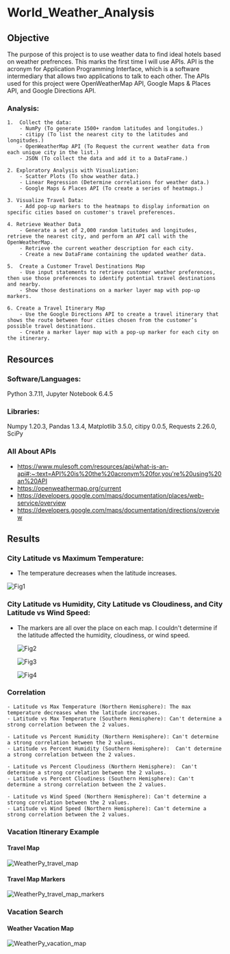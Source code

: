 # World_Weather_Analysis

## Objective
The purpose of this project is to use weather data to find ideal hotels based on weather prefrences.   This marks the first time I will use APIs.  API is the acronym for Application Programming Interface, which is a software intermediary that allows two applications to talk to each other. The APIs used for this project were OpenWeatherMap API,  Google Maps & Places API, and Google Directions API.

### Analysis:
    1.  Collect the data: 
        - NumPy (To generate 1500+ random latitudes and longitudes.)
        - citipy (To list the nearest city to the latitudes and longitudes.)
        - OpenWeatherMap API (To Request the current weather data from each unique city in the list.)
        - JSON (To collect the data and add it to a DataFrame.)
    
    2. Exploratory Analysis with Visualization:
        - Scatter Plots (To show weather data.)
        - Linear Regression (Determine correlations for weather data.)
        - Google Maps & Places API (To create a series of heatmaps.)

    3. Visualize Travel Data:
        - Add pop-up markers to the heatmaps to display information on specific cities based on customer's travel preferences.

    4. Retrieve Weather Data
        - Generate a set of 2,000 random latitudes and longitudes, retrieve the nearest city, and perform an API call with the OpenWeatherMap.
        - Retrieve the current weather description for each city.
        - Create a new DataFrame containing the updated weather data.
        
    5.  Create a Customer Travel Destinations Map
        - Use input statements to retrieve customer weather preferences, then use those preferences to identify potential travel destinations and nearby.
        - Show those destinations on a marker layer map with pop-up markers.
        
    6. Create a Travel Itinerary Map
        - Use the Google Directions API to create a travel itinerary that shows the route between four cities chosen from the customer’s possible travel destinations.
        - Create a marker layer map with a pop-up marker for each city on the itinerary.

## Resources

### Software/Languages: 
Python 3.7.11, 
Jupyter Notebook 6.4.5

### Libraries: 
Numpy 1.20.3, 
Pandas 1.3.4, 
Matplotlib 3.5.0, 
citipy 0.0.5, 
Requests 2.26.0, 
SciPy 

### All About APIs
- https://www.mulesoft.com/resources/api/what-is-an-api#:~:text=API%20is%20the%20acronym%20for,you're%20using%20an%20API
- https://openweathermap.org/current
- https://developers.google.com/maps/documentation/places/web-service/overview
- https://developers.google.com/maps/documentation/directions/overview



## Results
### City Latitude vs Maximum Temperature: 
- The temperature decreases when the latitude increases. 

![Fig1](https://user-images.githubusercontent.com/33010018/151690116-d608cc67-b019-4b29-939f-c6c77e3c6452.png)

### City Latitude vs Humidity, City Latitude vs Cloudiness, and City Latitude vs Wind Speed:
- The markers are all over the place on each map.  I couldn't determine if the latitude affected the humidity, cloudiness, or wind speed.

    ![Fig2](https://user-images.githubusercontent.com/33010018/151690124-5d4dd4e2-3ed3-4c35-a8ca-20ec71972a3c.png) 
    
    ![Fig3](https://user-images.githubusercontent.com/33010018/151690130-eed50364-0eae-4c11-a283-6bad22c434d4.png) 
    
    ![Fig4](https://user-images.githubusercontent.com/33010018/151690135-2a81a9ff-1ad6-4c8a-a1fb-411d8aaf3263.png)
    
### Correlation
    - Latitude vs Max Temperature (Northern Hemisphere): The max temperature decreases when the latitude increases.
    - Latitude vs Max Temperature (Southern Hemisphere): Can't determine a strong correlation between the 2 values.

    - Latitude vs Percent Humidity (Northern Hemisphere): Can't determine a strong correlation between the 2 values.
    - Latitude vs Percent Humidity (Southern Hemisphere):  Can't determine a strong correlation between the 2 values.

    - Latitude vs Percent Cloudiness (Northern Hemisphere):  Can't determine a strong correlation between the 2 values.
    - Latitude vs Percent Cloudiness (Southern Hemisphere): Can't determine a strong correlation between the 2 values.

    - Latitude vs Wind Speed (Northern Hemisphere): Can't determine a strong correlation between the 2 values.
    - Latitude vs Wind Speed (Northern Hemisphere): Can't determine a strong correlation between the 2 values.

### Vacation Itinerary Example
#### Travel Map 
    
![WeatherPy_travel_map](https://user-images.githubusercontent.com/33010018/151690195-fafff25d-329c-4c8a-a03b-d532aef92adc.png)
    
#### Travel Map Markers
    
![WeatherPy_travel_map_markers](https://user-images.githubusercontent.com/33010018/151690214-75213aae-fe7b-4fb8-a26c-4db0580e2282.png)

### Vacation Search
#### Weather Vacation Map
    
![ WeatherPy_vacation_map](https://user-images.githubusercontent.com/33010018/151690258-f65207e5-0f59-41d4-b3be-9d8df46a3f01.png)





